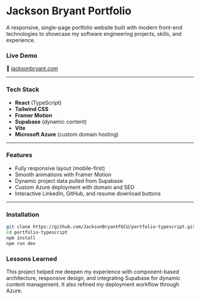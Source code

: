 # Jackson Bryant Portfolio

A responsive, single-page portfolio website built with modern front-end technologies to showcase my software engineering projects, skills, and experience.

### Live Demo
🔗 [jacksonbryant.com](https://jacksonbryant.com)

---

### Tech Stack
- **React** (TypeScript)
- **Tailwind CSS**
- **Framer Motion**
- **Supabase** (dynamic content)
- **Vite**
- **Microsoft Azure** (custom domain hosting)

---

### Features
- Fully responsive layout (mobile-first)
- Smooth animations with Framer Motion
- Dynamic project data pulled from Supabase
- Custom Azure deployment with domain and SEO
- Interactive LinkedIn, GitHub, and resume download buttons

---

### Installation

```bash
git clone https://github.com/JacksonBryantFGCU/portfolio-typescript.git
cd portfolio-typescript
npm install
npm run dev
```

### Lessons Learned
This project helped me deepen my experience with component-based architecture, responsive design, and integrating Supabase for dynamic content management. It also refined my deployment workflow through Azure.
